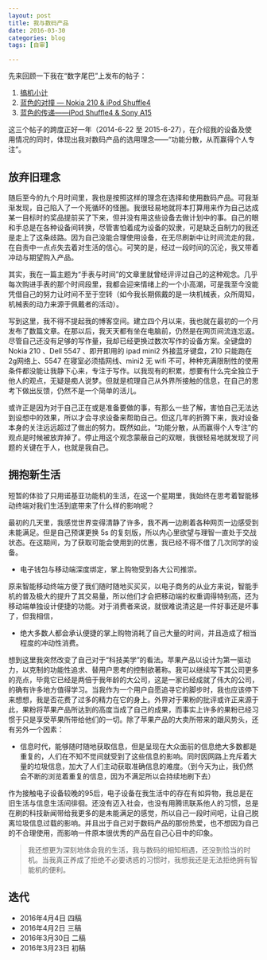 ```yaml
---
layout: post
title: 我与数码产品
date: 2016-03-30
categories: blog
tags: [自审]

---
```



先来回顾一下我在“数字尾巴”上发布的帖子：

1. [搞机小计](http://bbs.dgtle.com/thread-196794-1-1.html)
2. [蓝色的对撞 — Nokia 210 & iPod Shuffle4](http://bbs.dgtle.com/thread-228733-1-1.html)
3. [蓝色的传递——iPod Shuffle4 & Sony A15](http://bbs.dgtle.com/thread-269468-1-1.html)

这三个帖子的跨度正好一年（2014-6-22 至 2015-6-27），在介绍我的设备及使用情况的同时，体现出我对数码产品的选用理念——“功能分散，从而赢得个人专注”。

## 放弃旧理念

随后至今的九个月时间里，我也是按照这样的理念在选择和使用数码产品。可我渐渐发现，自己陷入了一个死循环的怪圈。我很轻易地就将本打算用来作为自己达成某一目标时的奖品提前买了下来，但并没有用这些设备去做计划中的事。自己的眼和手总是在各种设备间转换，尽管害怕着成为设备的奴隶，可是缺乏自制力的我还是走上了这条歧路。因为自己没能合理使用设备，在无尽刷新中让时间流走的我，在自责中一点点失去着对生活的信心。可笑的是，经过一段时间的沉沦，我又带着冲动与期望购入产品。

其实，我在一篇主题为“手表与时间”的文章里就曾经评评过自己的这种观念。几乎每次购进手表的那个时间段里，我都会迎来情绪上的一个小高潮，可是我至今没能凭借自己的努力让时间不至于空转（如今我长期佩戴的是一块机械表，众所周知，机械表的动力来源于佩戴者的活动）。

写到这里，我不得不提起我的博客空间。建立四个月以来，我也就在最初的一个月发布了数篇文章。在那以后，我天天都有坐在电脑前，仍然是在网页间流连忘返。尽管自己还没有足够的写作量，我却已经更换过数次写作的设备方案。全键盘的Nokia 210 、Dell 5547 、即开即用的 ipad mini2 外接蓝牙键盘，210 只能跑在2g网络上、5547 在寝室必须插网线、mini2 无 wifi 不可，种种充满限制性的使用条件都没能让我静下心来，专注于写作。以我现有的积累，想要有什么完全独立于他人的观点，无疑是痴人说梦。但就是梳理自己从外界所接触的信息，在自己的思考下做出反馈，仍然不是一个简单的活儿。

或许正是因为对于自己正在或是准备要做的事，有那么一些了解，害怕自己无法达到设想中的效果，所以才会寻求设备来帮助自己。但这几年的折腾下来，我对设备本身的关注远远超过了做出的努力。既然如此，“功能分散，从而赢得个人专注”的观点是时候被放弃掉了。停止用这个观念蒙蔽自己的双眼，我很轻易地就发现了问题的关键在于人，也就是我自己。

## 拥抱新生活

短暂的体验了只用诺基亚功能机的生活，在这一个星期里，我始终在思考着智能移动终端对我们生活到底带来了什么样的影响呢？

最初的几天里，我感觉世界变得清静了许多，我不再一边刷着各种网页一边感受到未能满足。但是自己预谋更换 5s 的复刻版，所以内心里欲望与理智一直处于交战状态。在这期间，为了获取可能会使用到的优惠，我已经不得不借了几次同学的设备。

- 电子钱包与移动端深度绑定，掌上购物受到各大公司推崇。

原来智能移动终端方便了我们随时随地买买买，以电子商务的从业方来说，智能手机的普及极大的提升了其交易量，所以他们才会把移动端的权重调得特别高，还为移动端单独设计便捷的功能。对于消费者来说，就很难说清这是一件好事还是坏事了，但我相信，

- 绝大多数人都会承认便捷的掌上购物消耗了自己大量的时间，并且造成了相当程度的冲动性消费。

想到这里我突然改变了自己对于“科技美学”的看法。苹果产品以设计为第一驱动力，以克制的功能性追求、替用户思考的控制欲著称。我可以继续写下其公司更多的亮点，毕竟它已经是两倍于我年龄的大公司，这是一家已经成就了伟大的公司，的确有许多地方值得学习。当我作为一个用户自愿追寻它的脚步时，我也应该停下来想想，我是否花费了过多的精力在它的身上。外界对于果粉的批评或许正来源于此，果粉将苹果产品所达到的高度当成了自己的成果，而事实上许多的果粉已经习惯于只是享受苹果所带给他们的一切。除了苹果产品的大卖所带来的跟风势头，还有另外一个因素：

- 信息时代，能够随时随地获取信息，但是呈现在大众面前的信息绝大多数都是重复的，人们在不知不觉间就受到了这些信息的影响。同时因网路上充斥着大量的垃圾信息，加大了人们主动获取准确信息的难度。（到今天为止，我仍然会不断的浏览着重复的信息，因为不满足所以会持续地刷下去）

作为接触电子设备较晚的95后，电子设备在我生活中的存在有如异物，我总是在旧生活与信息生活间徘徊。还没有迈入社会，也没有用腾讯联系他人的习惯，总是在刷的科技新闻带给我更多的是未能满足的感觉，所以自己一段时间吧，让自己脱离垃圾信息过载的影响。并且出于自己对于数码产品的那份热爱，也不想因为自己的不合理使用，而影响一件原本很优秀的产品在自己心目中的印象。

> 我还想更为深刻地体会我的生活，我与数码的相知相遇，还没到恰当的时机。当我真正养成了拒绝不必要诱惑的习惯时，我想我还是无法拒绝拥有智能机的便利。


## 迭代

- 2016年4月4日  四稿
- 2016年4月2日  三稿
- 2016年3月30日 二稿
- 2016年3月23日 初稿

